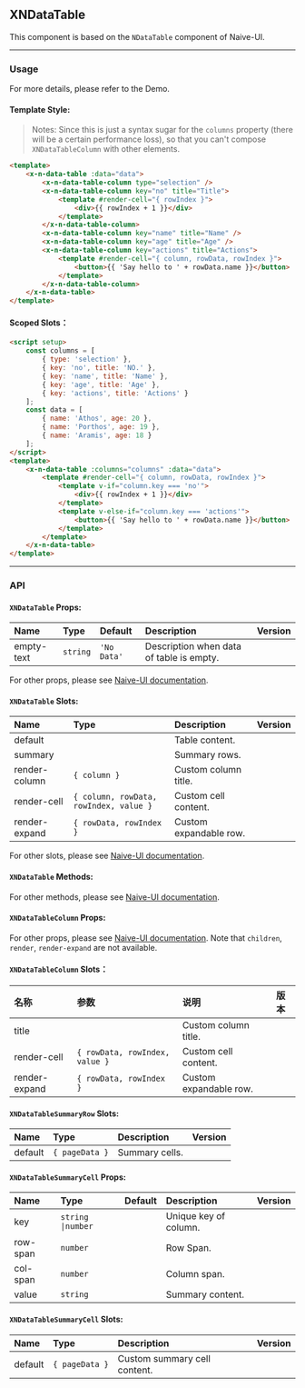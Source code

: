 ﻿## XNDataTable

This component is based on the `NDataTable` component of Naive-UI.

---

### Usage

For more details, please refer to the Demo.

#### Template Style:

> Notes: Since this is just a syntax sugar for the `columns` property (there will be a certain performance loss), so that you can't compose `XNDataTableColumn` with other elements.

```html
<template>
    <x-n-data-table :data="data">
        <x-n-data-table-column type="selection" />
        <x-n-data-table-column key="no" title="Title">
            <template #render-cell="{ rowIndex }">
                <div>{{ rowIndex + 1 }}</div>
            </template>
        </x-n-data-table-column>
        <x-n-data-table-column key="name" title="Name" />
        <x-n-data-table-column key="age" title="Age" />
        <x-n-data-table-column key="actions" title="Actions">
            <template #render-cell="{ column, rowData, rowIndex }">
                <button>{{ 'Say hello to ' + rowData.name }}</button>
            </template>
        </x-n-data-table-column>
    </x-n-data-table>
</template>
```

#### Scoped Slots：

```html
<script setup>
    const columns = [
        { type: 'selection' },
        { key: 'no', title: 'NO.' },
        { key: 'name', title: 'Name' },
        { key: 'age', title: 'Age' },
        { key: 'actions', title: 'Actions' }
    ];
    const data = [
        { name: 'Athos', age: 20 },
        { name: 'Porthos', age: 19 },
        { name: 'Aramis', age: 18 }
    ];
</script>
<template>
    <x-n-data-table :columns="columns" :data="data">
        <template #render-cell="{ column, rowData, rowIndex }">
            <template v-if="column.key === 'no'">
                <div>{{ rowIndex + 1 }}</div>
            </template>
            <template v-else-if="column.key === 'actions'">
                <button>{{ 'Say hello to ' + rowData.name }}</button>
            </template>
        </template>
    </x-n-data-table>
</template>
```

---

### API

#### `XNDataTable` Props:

| Name       | Type     | Default     | Description                              | Version |
| :--------- | :------- | :---------- | :--------------------------------------- | :------ |
| empty-text | `string` | `'No Data'` | Description when data of table is empty. |         |

For other props, please see [Naive-UI documentation](https://www.naiveui.com/en-US/os-theme/components/data-table#DataTable-Props).

#### `XNDataTable` Slots:

| Name          | Type                                   | Description            | Version |
| :------------ | :------------------------------------- | :--------------------- | :------ |
| default       |                                        | Table content.         |         |
| summary       |                                        | Summary rows.          |         |
| render-column | `{ column }`                           | Custom column title.   |         |
| render-cell   | `{ column, rowData, rowIndex, value }` | Custom cell content.   |         |
| render-expand | `{ rowData, rowIndex }`                | Custom expandable row. |         |

For other slots, please see [Naive-UI documentation](https://www.naiveui.com/en-US/os-theme/components/data-table#DataTable-Slots).

#### `XNDataTable` Methods:

For other methods, please see [Naive-UI documentation](https://www.naiveui.com/en-US/os-theme/components/data-table#DataTable-Methods).

#### `XNDataTableColumn` Props:

For other props, please see [Naive-UI documentation](https://www.naiveui.com/en-US/os-theme/components/data-table#DataTableColumn-Properties). Note that `children`, `render`, `render-expand` are not available.

#### `XNDataTableColumn` Slots：

| 名称          | 参数                           | 说明                   | 版本 |
| :------------ | :----------------------------- | :--------------------- | :--- |
| title         |                                | Custom column title.   |      |
| render-cell   | `{ rowData, rowIndex, value }` | Custom cell content.   |      |
| render-expand | `{ rowData, rowIndex }`        | Custom expandable row. |      |

#### `XNDataTableSummaryRow` Slots:

| Name    | Type           | Description    | Version |
| :------ | :------------- | :------------- | :------ |
| default | `{ pageData }` | Summary cells. |         |

#### `XNDataTableSummaryCell` Props:

| Name     | Type              | Default | Description           | Version |
| :------- | :---------------- | :------ | :-------------------- | :------ |
| key      | `string \|number` |         | Unique key of column. |         |
| row-span | `number`          |         | Row Span.             |         |
| col-span | `number`          |         | Column span.          |         |
| value    | `string`          |         | Summary content.      |         |

#### `XNDataTableSummaryCell` Slots:

| Name    | Type           | Description                  | Version |
| :------ | :------------- | :--------------------------- | :------ |
| default | `{ pageData }` | Custom summary cell content. |         |
